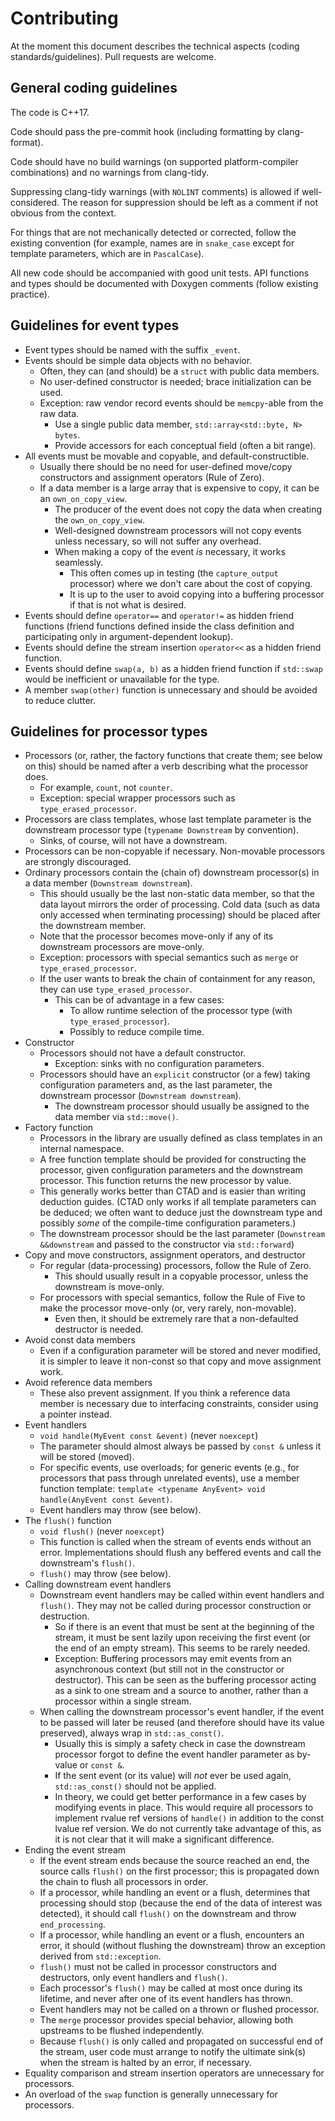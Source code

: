 <!--
This file is part of libtcspc
Copyright 2019-2024 Board of Regents of the University of Wisconsin System
SPDX-License-Identifier: MIT
-->

# Contributing

At the moment this document describes the technical aspects (coding
standards/guidelines). Pull requests are welcome.

## General coding guidelines

The code is C++17.

Code should pass the pre-commit hook (including formatting by clang-format).

Code should have no build warnings (on supported platform-compiler
combinations) and no warnings from clang-tidy.

Suppressing clang-tidy warnings (with `NOLINT` comments) is allowed if
well-considered. The reason for suppression should be left as a comment if not
obvious from the context.

For things that are not mechanically detected or corrected, follow the existing
convention (for example, names are in `snake_case` except for template
parameters, which are in `PascalCase`).

All new code should be accompanied with good unit tests. API functions and
types should be documented with Doxygen comments (follow existing practice).

## Guidelines for event types

- Event types should be named with the suffix `_event`.
- Events should be simple data objects with no behavior.
  - Often, they can (and should) be a `struct` with public data members.
  - No user-defined constructor is needed; brace initialization can be used.
  - Exception: raw vendor record events should be `memcpy`-able from the raw
    data.
    - Use a single public data member, `std::array<std::byte, N> bytes`.
    - Provide accessors for each conceptual field (often a bit range).
- All events must be movable and copyable, and default-constructible.
  - Usually there should be no need for user-defined move/copy constructors and
    assignment operators (Rule of Zero).
  - If a data member is a large array that is expensive to copy, it can be an
    `own_on_copy_view`.
    - The producer of the event does not copy the data when creating the
      `own_on_copy_view`.
    - Well-designed downstream processors will not copy events unless
      necessary, so will not suffer any overhead.
    - When making a copy of the event _is_ necessary, it works seamlessly.
      - This often comes up in testing (the `capture_output` processor) where
        we don't care about the cost of copying.
      - It is up to the user to avoid copying into a buffering processor if
        that is not what is desired.
- Events should define `operator==` and `operator!=` as hidden friend functions
  (friend functions defined inside the class definition and participating only
  in argument-dependent lookup).
- Events should define the stream insertion `operator<<` as a hidden friend
  function.
- Events should define `swap(a, b)` as a hidden friend function if `std::swap`
  would be inefficient or unavailable for the type.
- A member `swap(other)` function is unnecessary and should be avoided to
  reduce clutter.

## Guidelines for processor types

- Processors (or, rather, the factory functions that create them; see below on
  this) should be named after a verb describing what the processor does.
  - For example, `count`, not `counter`.
  - Exception: special wrapper processors such as `type_erased_processor`.
- Processors are class templates, whose last template parameter is the
  downstream processor type (`typename Downstream` by convention).
  - Sinks, of course, will not have a downstream.
- Processors can be non-copyable if necessary. Non-movable processors are
  strongly discouraged.
- Ordinary processors contain the (chain of) downstream processor(s) in a data
  member (`Downstream downstream`).
  - This should usually be the last non-static data member, so that the data
    layout mirrors the order of processing. Cold data (such as data only
    accessed when terminating processing) should be placed after the downstream
    member.
  - Note that the processor becomes move-only if any of its downstream
    processors are move-only.
  - Exception: processors with special semantics such as `merge` or
    `type_erased_processor`.
  - If the user wants to break the chain of containment for any reason, they
    can use `type_erased_processor`.
    - This can be of advantage in a few cases:
      - To allow runtime selection of the processor type (with
        `type_erased_processor`).
      - Possibly to reduce compile time.
- Constructor
  - Processors should not have a default constructor.
    - Exception: sinks with no configuration parameters.
  - Processors should have an `explicit` constructor (or a few) taking
    configuration parameters and, as the last parameter, the downstream
    processor (`Downstream downstream`).
    - The downstream processor should usually be assigned to the data member
      via `std::move()`.
- Factory function
  - Processors in the library are usually defined as class templates in an
    internal namespace.
  - A free function template should be provided for constructing the processor,
    given configuration parameters and the downstream processor. This function
    returns the new processor by value.
  - This generally works better than CTAD and is easier than writing deduction
    guides. (CTAD only works if all template parameters can be deduced; we
    often want to deduce just the downstream type and possibly _some_ of the
    compile-time configuration parameters.)
  - The downstream processor should be the last parameter
    (`Downstream &&downstream` and passed to the constructor via
    `std::forward`)
- Copy and move constructors, assignment operators, and destructor
  - For regular (data-processing) processors, follow the Rule of Zero.
    - This should usually result in a copyable processor, unless the downstream
      is move-only.
  - For processors with special semantics, follow the Rule of Five to make the
    processor move-only (or, very rarely, non-movable).
    - Even then, it should be extremely rare that a non-defaulted destructor is
      needed.
- Avoid const data members
  - Even if a configuration parameter will be stored and never modified, it is
    simpler to leave it non-const so that copy and move assignment work.
- Avoid reference data members
  - These also prevent assignment. If you think a reference data member is
    necessary due to interfacing constraints, consider using a pointer instead.
- Event handlers
  - `void handle(MyEvent const &event)` (never `noexcept`)
  - The parameter should almost always be passed by `const &` unless it will be
    stored (moved).
  - For specific events, use overloads; for generic events (e.g., for
    processors that pass through unrelated events), use a member function
    template:
    `template <typename AnyEvent> void handle(AnyEvent const &event)`.
  - Event handlers may throw (see below).
- The `flush()` function
  - `void flush()` (never `noexcept`)
  - This function is called when the stream of events ends without an error.
    Implementations should flush any beffered events and call the downstream's
    `flush()`.
  - `flush()` may throw (see below).
- Calling downstream event handlers
  - Downstream event handlers may be called within event handlers and
    `flush()`. They may not be called during processor construction or
    destruction.
    - So if there is an event that must be sent at the beginning of the stream,
      it must be sent lazily upon receiving the first event (or the end of an
      empty stream). This seems to be rarely needed.
    - Exception: Buffering processors may emit events from an asynchronous
      context (but still not in the constructor or destructor). This can be
      seen as the buffering processor acting as a sink to one stream and a
      source to another, rather than a processor within a single stream.
  - When calling the downstream processor's event handler, if the event to be
    passed will later be reused (and therefore should have its value
    preserved), always wrap in `std::as_const()`.
    - Usually this is simply a safety check in case the downstream processor
      forgot to define the event handler parameter as by-value or `const &`.
    - If the sent event (or its value) will _not_ ever be used again,
      `std::as_const()` should not be applied.
    - In theory, we could get better performance in a few cases by modifying
      events in place. This would require all processors to implement rvalue
      ref versions of `handle()` in addition to the const lvalue ref version.
      We do not currently take advantage of this, as it is not clear that it
      will make a significant difference.
- Ending the event stream
  - If the event stream ends because the source reached an end, the source
    calls `flush()` on the first processor; this is propagated down the chain
    to flush all processors in order.
  - If a processor, while handling an event or a flush, determines that
    processing should stop (because the end of the data of interest was
    detected), it should call `flush()` on the downstream and throw
    `end_processing`.
  - If a processor, while handling an event or a flush, encounters an error, it
    should (without flushing the downstream) throw an exception derived from
    `std::exception`.
  - `flush()` must not be called in processor constructors and destructors,
    only event handlers and `flush()`.
  - Each processor's `flush()` may be called at most once during its lifetime,
    and never after one of its event handlers has thrown.
  - Event handlers may not be called on a thrown or flushed processor.
  - The `merge` processor provides special behavior, allowing both upstreams to
    be flushed independently.
  - Because `flush()` is only called and propagated on successful end of the
    stream, user code must arrange to notify the ultimate sink(s) when the
    stream is halted by an error, if necessary.
- Equality comparison and stream insertion operators are unnecessary for
  processors.
- An overload of the `swap` function is generally unnecessary for processors.
